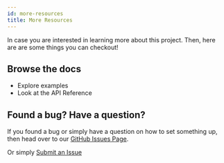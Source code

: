 ```yaml
---
id: more-resources
title: More Resources
---
```


In case you are interested in learning more about this project. Then, here are are some things you can checkout!

## Browse the docs

- Explore examples
- Look at the API Reference

## Found a bug? Have a question?

If you found a bug or simply have a question on how to set something up, then head over to our [GitHub Issues Page](https://github.com/Weffe/react-placeholder-fallback/issues).

Or simply [Submit an Issue](https://github.com/Weffe/react-placeholder-fallback/issues/new)
